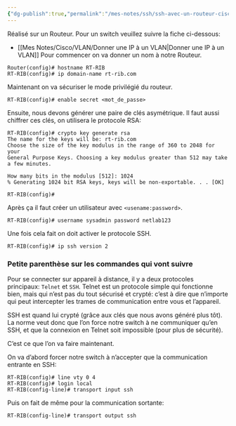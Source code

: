 ```yaml
---
{"dg-publish":true,"permalink":"/mes-notes/ssh/ssh-avec-un-routeur-cisco/"}
---
```


Réalisé sur un Routeur. Pour un switch veuillez suivre la fiche ci-dessous:
- [[Mes Notes/Cisco/VLAN/Donner une IP à un VLAN\|Donner une IP à un VLAN]]
Pour commencer on va donner un nom à notre Routeur.
```IOS
Router(config)# hostname RT-RIB
RT-RIB(config)# ip domain-name rt-rib.com
```
Maintenant on va sécuriser le mode privilégié du routeur.
```IOS
RT-RIB(config)# enable secret <mot_de_passe>
```
Ensuite, nous devons générer une paire de clés asymétrique. Il faut aussi chiffrer ces clés, on utilisera le protocole RSA:
```IOS
RT-RIB(config)# crypto key generate rsa
The name for the keys will be: rt-rib.com
Choose the size of the key modulus in the range of 360 to 2048 for your
General Purpose Keys. Choosing a key modulus greater than 512 may take a few minutes.

How many bits in the modulus [512]: 1024
% Generating 1024 bit RSA keys, keys will be non-exportable. . . [OK]

RT-RIB(config)# 
```
Après ça il faut créer un utilisateur avec `<usename:password>`.
```IOS
RT-RIB(config)# username sysadmin password netlab123
```

Une fois cela fait on doit activer le protocole SSH.
```IOS
RT-RIB(config)# ip ssh version 2
```

### Petite parenthèse sur les commandes qui vont suivre

Pour se connecter sur appareil à distance, il y a deux protocoles principaux: `Telnet` et `SSH`. Telnet est un protocole simple qui fonctionne bien, mais qui n’est pas du tout sécurisé et crypté: c’est à dire que n’importe qui peut intercepter les trames de communication entre vous et l’appareil.

SSH est quand lui crypté (grâce aux clés que nous avons généré plus tôt). La norme veut donc que l’on force notre switch à ne communiquer qu’en SSH, et que la connexion en Telnet soit impossible (pour plus de sécurité).

C’est ce que l’on va faire maintenant.

On va d’abord forcer notre switch à n’accepter que la communication entrante en SSH:

```IOS
RT-RIB(config)# line vty 0 4
RT-RIB(config)# login local
RT-RIB(config-line)# transport input ssh
```

Puis on fait de même pour la communication sortante:

```IOS
RT-RIB(config-line)# transport output ssh
```